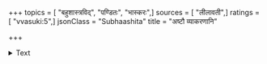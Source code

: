 +++
topics = [ "बहुशास्त्रविद्", "पण्डितः", "भास्करः",]
sources = [ "लीलावती",]
ratings = [ "vvasuki:5",]
jsonClass = "Subhaashita"
title = "अष्टौ व्याकरणानि"

+++

<details><summary>Text</summary>

अष्टौ व्याकरणानि षट् च भिषजां व्याचष्ट ताः संहिताः    
षट् तर्कान् गणितानि पंच चतुरो वेदान् अधीते स्म यः।  
रत्नानां त्रितयं द्वयं च बुबुधे मीमांसयोर् अन्तरे    
सद्ब्रह्मैकमगाधबोधमहिमा सोऽस्याः कविर्भास्करः॥
</details>
